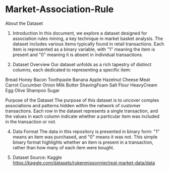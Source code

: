 # Market-Association-Rule

About the Dataset
1. Introduction
In this document, we explore a dataset designed for association rules mining, a key technique in market basket analysis. The dataset includes various items typically found in retail transactions. Each item is represented as a binary variable, with "1" meaning the item is present and "0" meaning it is absent in individual transactions.

2. Dataset Overview
Our dataset unfolds as a rich tapestry of distinct columns, each dedicated to representing a specific item:

Bread
Honey
Bacon
Toothpaste
Banana
Apple
Hazelnut
Cheese
Meat
Carrot
Cucumber
Onion
Milk
Butter
ShavingFoam
Salt
Flour
HeavyCream
Egg
Olive
Shampoo
Sugar

 Purpose of the Dataset
The purpose of this dataset is to uncover complex associations and patterns hidden within the network of customer transactions. Each row in the dataset represents a single transaction, and the values in each column indicate whether a particular item was included in the transaction or not.

4. Data Format
The data in this repository is presented in binary form: "1" means an item was purchased, and "0" means it was not. This simple binary format highlights whether an item is present in a transaction, rather than how many of each item were bought.

5. Dataset Source: Kaggle
 https://kaggle.com/datasets/rukenmissonnier/real-market-data/data
